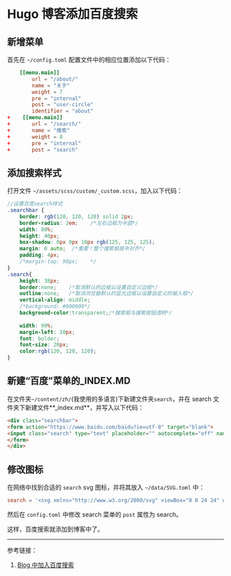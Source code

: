 # Hugo 博客添加百度搜索

## 新增菜单

首先在 `~/config.toml` 配置文件中的相应位置添加以下代码：

```toml
    [[menu.main]]
        url = "/about/"
        name = "关于"
        weight = 7
        pre = "internal"
        post = "user-circle"
        identifier = "about"
+    [[menu.main]]
+       url = "/search/"
+       name = "搜索"
+       weight = 8
+       pre = "internal"
+       post = "search"
```

## 添加搜索样式

打开文件 `~/assets/scss/custom/_custom.scss`，加入以下代码：

```scss
//设置百度search样式
.searchbar {     
    border: rgb(120, 120, 120) solid 2px;
    border-radius: 2em;    /*左右边框为半圆*/
    width: 80%;
    height: 40px;
    box-shadow: 0px 0px 10px rgb(125, 125, 125);
    margin: 0 auto;  /*重要！整个搜索框居中对齐*/
    padding: 4px;
    /*margin-top: 90px;    */
}
.search{ 
    height: 38px;
    border:none;    /*取消默认的边框以设置自定义边框*/
    outline:none;   /*取消浏览器默认的蓝光边框以设置自定义的输入框*/   
    vertical-align: middle;
    /*background: #000000*/
    background-color:transparent;/*搜索框与搜索按钮透明*/
    
    width: 90%;
    margin-left: 10px;
    font: bolder;
    font-size: 20px;
    color:rgb(120, 120, 120);    
}
```

## 新建“百度”菜单的_INDEX.MD

在文件夹`~/content/zh/`(我使用的多语言)下新建文件夹`search`，并在 search 文件夹下新建文件**_index.md**，并写入以下代码：

```markdown
<div class="searchbar">
<form action="https://www.baidu.com/baidu?ie=utf-8" target="blank">
<input class="search" type="text" placeholder="" autocomplete="off" name="word">
</form>
</div>
```

## 修改图标

在网络中找到合适的 `search` svg 图标，并将其放入 `~/data/SVG.toml` 中：

```toml
search = '<svg xmlns="http://www.w3.org/2000/svg" viewBox="0 0 24 24" width="20px" height="20px" class="icon"><path d="M13.262,14.868l2.479,2.478c-0.376,0.725-0.415,1.445-0.017,1.843l4.525,4.526 c0.571,0.571,1.812,0.257,2.768-0.7c0.956-0.955,1.269-2.195,0.697-2.766l-4.524-4.526c-0.399-0.398-1.119-0.36-1.842,0.016 l-2.48-2.478L13.262,14.868z M8.5,0C3.806,0,0,3.806,0,8.5C0,13.194,3.806,17,8.5,17S17,13.194,17,8.5C17,3.806,13.194,0,8.5,0z M8.5,15C4.91,15,2,12.09,2,8.5S4.91,2,8.5,2S15,4.91,15,8.5S12.09,15,8.5,15z"/></svg>'
```

然后在 `config.toml` 中修改 search 菜单的 `post` 属性为 search。

这样，百度搜索就添加到博客中了。

---

参考链接：

1. [Blog 中加入百度搜索](https://ztygcs.github.io/posts/blog%E4%B8%AD%E5%8A%A0%E5%85%A5%E7%99%BE%E5%BA%A6%E6%90%9C%E7%B4%A2/)
